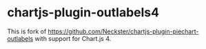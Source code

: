 # chartjs-plugin-outlabels4

This is fork of <https://github.com/Neckster/chartjs-plugin-piechart-outlabels> with support for Chart.js 4.
